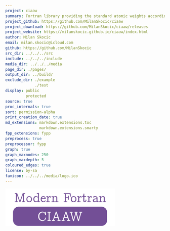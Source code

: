 ```yaml
---
project: ciaaw
summary: Fortran library providing the standard atomic weights according to CIAAW.
project_github: https://github.com/MilanSkocic/ciaaw
project_download: https://github.com/MilanSkocic/ciaaw/releases
project_website: https://milanskocic.github.io/ciaaw/index.html
author: Milan Skocic
email: milan.skocic@icloud.com
github: https://github.com/MilanSkocic
src_dir: ../../../src
include: ../../../include
media_dir: ../../../media
page_dir: ./pages/
output_dir: ../build/
exclude_dir: ./example
             ./test
display: public
         protected
source: true
proc_internals: true
sort: permission-alpha
print_creation_date: true
md_extensions: markdown.extensions.toc
               markdown.extensions.smarty
fpp_extensions: fypp
preprocess: true
preprocessor: fypp
graph: true
graph_maxnodes: 250
graph_maxdepth: 5
coloured_edges: true
license: by-sa
favicon: ../../../media/logo.ico
---
```


![Ciaaw](../../../media/logo.png)
